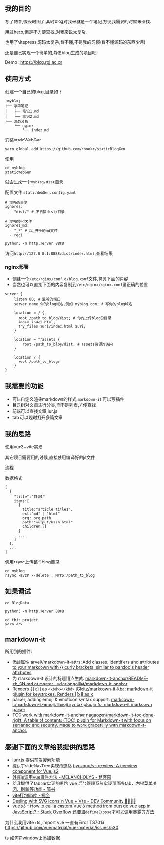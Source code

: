 ## 我的目的

写了博客,很长时间了,其时blog对我来就是一个笔记,方便我需要的时候来查找.

用过hexo,但是不方便查找,对我来说太复杂,

也用了vitepress,源码太复杂,看不懂,不是我的习惯(看不懂源码的东西少用)

还是自己实现一个简单的,静态blog生成的项目吧

Demo : https://blog.roj.ac.cn

## 使用方式


创建一个自己的blog,目录如下

```
+myblog
├── 学习笔记
│   ├── 笔记1.md
│   └── 笔记2.md
└── 源码分析
    └── nginx
        └── index.md
```

安装staticWebGen

```
yarn global add https://github.com/rbookr/staticBlogGen
```

使用

```
cd myblog
staticWebGen 
```

就会生成一个`myblog/dist`目录

配置文件 `staticWebGen.config.yaml`

```plaintext
# 忽略的目录
ignores:
  - "dist/" # 不扫描dist/目录

# 忽略的md文件
ignores_md:
  - "_*" # 以_开头的md文件
  - reg1
```


```
python3 -m http.server 8888
```
访问`http://127.0.0.1:8888/dist/index.html`,查看结果

### nginx部署

- 创建一个`/etc/nginx/conf.d/blog.conf`文件,拷贝下面的内容
- 当然也可以直接下面的内容复制到`/etc/nginx/nginx.conf`里正确的位置

```
server {
    listen 80; # 监听的端口
    server_name 你的blog域名,例如 myblog.com; # 写你的blog域名

    location = / {
      root /path_to_blog/dist; # 你的上传blog的目录
      index index.html;
      try_files $uri/index.html $uri;
    }

    location ~ ^/assets { 
        root /path_to_blog/dist; # assets资源的访问
    }

    location / {
      root /path_to_blog;
    }
}
```

## 我需要的功能

- 可以自定义渲染markdown的样式,`markdown-it`,可以写插件
- 目录树对文章进行分类,而不是列表,方便查找
- 前端可以查找文章,lur.js
- tab 可以现时打开多篇文章

## 我的思路

使用vue3+vite实现

其它项目需要用的时候,直接使用编译好的js文件

流程

数据格式

```
[
  {
    "title":"目录1"
    items:[
      {
        title:"article title1",
        ext:"md" | "html"
        org: org_path
        path:"output/hash.html"
        children:[]
      }
      ...
    ]
  },
  ...
]
```

使用rsync上传整个blog目录

```
cd myblog
rsync -avzP --delete . MYPS:/path_to_blog
```

## 如果调试

```
cd BlogData 

python3 -m http.server 8888
```

```
cd this_project
yarn dev
```

## markdown-it

所用到的插件:

- 添加属性 [arve0/markdown-it-attrs: Add classes, identifiers and attributes to your markdown with {} curly brackets, similar to pandoc's header attributes](https://github.com/arve0/markdown-it-attrs) 
- 为 markdown-it 设计的标题锚点生成. [markdown-it-anchor/README-zh\_CN.md at master · valeriangalliat/markdown-it-anchor](https://github.com/valeriangalliat/markdown-it-anchor/blob/master/README-zh_CN.md)
- Renders `[[x]]` as `<kbd>x</kbd>` [jGleitz/markdown-it-kbd: markdown-it plugin for keystrokes. Renders [[x]] as <kbd>x</kbd>](https://github.com/jGleitz/markdown-it-kbd)
- parser, adding emoji & emoticon syntax support. [markdown-it/markdown-it-emoji: Emoji syntax plugin for markdown-it markdown parser](https://github.com/markdown-it/markdown-it-emoji)
- TOC work with markdown-it-anchor [nagaozen/markdown-it-toc-done-right: A table of contents (TOC) plugin for Markdown-it with focus on semantic and security. Made to work gracefully with markdown-it-anchor.](https://github.com/nagaozen/markdown-it-toc-done-right)

## 感谢下面的文章给我提供的思路


- lunr.js 提供前端搜索功能
- 提供了sideNavTree实现的思路 [hyounoo/v-treeview: A treeview component for Vue.js2](https://github.com/hyounoo/v-treeview)
- [外部js调用vue事件方法 - MELANCHOLYS - 博客园](https://www.cnblogs.com/melancholys/p/16547793.html)
- 给我提供了tabbar实现的思路 [vue 后台管理系统实现页面多tab，右键菜单关闭、刷新等功能 - 简书](https://www.jianshu.com/p/78d09060bbb0)
- [vite打包lib库 - 掘金](https://juejin.cn/post/7073646687968821256)
- [Dealing with SVG icons in Vue + Vite - DEV Community 👩‍💻👨‍💻](https://dev.to/geowrgetudor/dealing-with-svg-icons-in-vue-vite-an9)
- [vuejs3 - How to call a custom Vue 3 method from outside vue app in JavaScript? - Stack Overflow](https://stackoverflow.com/questions/64758293/how-to-call-a-custom-vue-3-method-from-outside-vue-app-in-javascript)
  还要加`defineExpose`才可以调用暴露的方法



为什么我用vite+ts ,import vue 一直有Error TS7016
https://github.com/vuematerial/vue-material/issues/530

ts 如何在window上添加数据
